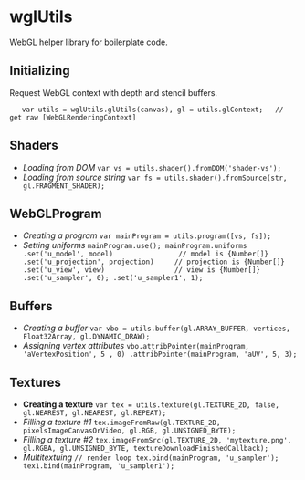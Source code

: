 # wglUtils
WebGL helper library for boilerplate code.

## Initializing
Request WebGL context with depth and stencil buffers.

`    var utils = wglUtils.glUtils(canvas),
        gl = utils.glContext;   // get raw [WebGLRenderingContext]
`

## Shaders
* *Loading from DOM*
`var vs = utils.shader().fromDOM('shader-vs');`
* *Loading from source string*
`var fs = utils.shader().fromSource(str, gl.FRAGMENT_SHADER);`

## WebGLProgram
* *Creating a program*
`var mainProgram = utils.program([vs, fs]);`
* *Setting uniforms*
`
mainProgram.use();
mainProgram.uniforms
    .set('u_model', model)                // model is {Number[]}
     .set('u_projection', projection)     // projection is {Number[]}
     .set('u_view', view)                 // view is {Number[]}
      .set('u_sampler', 0);
      .set('u_sampler1', 1);
`

## Buffers
* *Creating a buffer*
`var vbo = utils.buffer(gl.ARRAY_BUFFER, vertices, Float32Array, gl.DYNAMIC_DRAW);`
* *Assigning vertex attributes*
`
vbo.attribPointer(mainProgram, 'aVertexPosition', 5 , 0)
    .attribPointer(mainProgram, 'aUV', 5, 3);
`

## Textures
* **Creating a texture**
`var tex = utils.texture(gl.TEXTURE_2D, false, gl.NEAREST, gl.NEAREST, gl.REPEAT);`
* *Filling a texture #1*
`tex.imageFromRaw(gl.TEXTURE_2D, pixelsImageCanvasOrVideo, gl.RGB, gl.UNSIGNED_BYTE);`
* *Filling a texture #2*
`tex.imageFromSrc(gl.TEXTURE_2D, 'mytexture.png', gl.RGBA, gl.UNSIGNED_BYTE, textureDownloadFinishedCallback);`
* *Multitextuing*
`
// render loop
tex.bind(mainProgram, 'u_sampler');
tex1.bind(mainProgram, 'u_sampler1');
`
